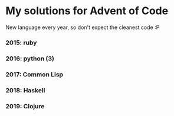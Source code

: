 # My solutions for Advent of Code
New language every year, so don't expect the cleanest code :P

### 2015: ruby
### 2016: python (3)
### 2017: Common Lisp
### 2018: Haskell
### 2019: Clojure
